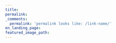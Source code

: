 ```yaml
---
title:
permalink:
_comments:
  permalink: 'permalink looks like: /link-name/'
en_landing_page:
featured_image_path:
---
```

